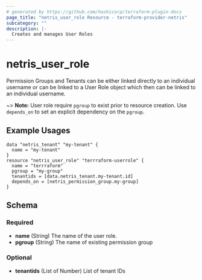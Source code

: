 ```yaml
---
# generated by https://github.com/hashicorp/terraform-plugin-docs
page_title: "netris_user_role Resource - terraform-provider-netris"
subcategory: ""
description: |-
  Creates and manages User Roles
---
```


# netris_user_role

Permission Groups and Tenants can be either linked directly to an individual username or can be linked to a User Role object which then can be linked to an individual username.

~> **Note:** User role require `pgroup` to exist prior to resource creation. Use `depends_on` to set an explicit dependency on the `pgroup`.


## Example Usages

```hcl
data "netris_tenant" "my-tenant" {
  name = "my-tenant"
}
resource "netris_user_role" "terrraform-userrole" {
  name = "terrraform"
  pgroup = "my-group"
  tenantids = [data.netris_tenant.my-tenant.id]
  depends_on = [netris_permission_group.my-group]
}
```


<!-- schema generated by tfplugindocs -->
## Schema

### Required

- **name** (String) The name of the user role.
- **pgroup** (String) The name of existing permission group

### Optional

- **tenantids** (List of Number) List of tenant IDs


